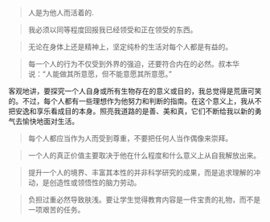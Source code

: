 > 人是为他人而活着的. 

> 我必须以同等程度回报我已经领受和正在领受的东西。

> 无论在身体上还是精神上，坚定纯朴的生活对每个人都是有益的。


> 每一个人的行为不仅受到外界的强迫，还要符合内在的必然。叔本华说：“人能做其所意愿，但不能意愿其所意愿。”

客观地讲，要探究一个人自身或所有生物存在的意义或目的，我总觉得是荒唐可笑的。不过，每个人都有一些理想作为他努力和判断的指南。在这个意义上，我从不把安逸和享乐看成目的本身。照亮我道路的是善、美和真，它们不断给我以新的勇气去愉快地面对生活。

>每个人都应当作为人而受到尊重，不要把任何人当作偶像来崇拜。

>一个人的真正价值主要取决于他在什么程度和什么意义上从自我解放出来。

>提升一个人的境界、丰富其本性的并非科学研究的成果，而是追求理解的冲动，是创造性或领悟性的脑力劳动。

>负担过重必然导致肤浅。要让学生觉得教育内容是一件宝贵的礼物，而不是一项艰苦的任务。